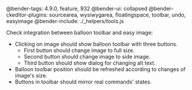 @bender-tags: 4.9.0, feature, 932
@bender-ui: collapsed
@bender-ckeditor-plugins: sourcearea, wysiwygarea, floatingspace, toolbar, undo, easyimage
@bender-include: ./_helpers/tools.js

Check integration between balloon toolbar and easy image:

* Clicking on image should show balloon toolbar with three buttons.
	* First button should change image to full size.
	* Second button should change image to side image.
	* Third button should show dialog for changing alt text.
* Balloon toolbar position should be refreshed according to changes of image's size.
* Buttons in toolbar should mirror real commands' states.

